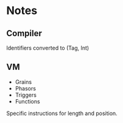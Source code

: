 # Notes

## Compiler

Identifiers converted to (Tag, Int)


## VM

* Grains
* Phasors
* Triggers
* Functions

Specific instructions for length and position.
